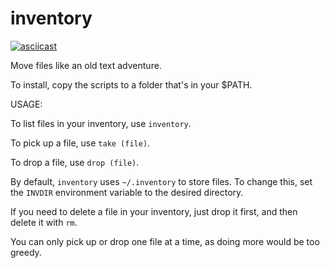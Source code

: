# inventory

[![asciicast](https://asciinema.org/a/wYW6IdGCYzl4O9Ybc9X7j1HXk.svg)](https://asciinema.org/a/wYW6IdGCYzl4O9Ybc9X7j1HXk)

Move files like an old text adventure.

To install, copy the scripts to a folder that's in your $PATH.

USAGE:

To list files in your inventory, use `inventory`.

To pick up a file, use `take (file)`.

To drop a file, use `drop (file)`.

By default, `inventory` uses `~/.inventory` to store files. To change this, set the `INVDIR` environment variable to the desired directory.

If you need to delete a file in your inventory, just drop it first, and then delete it with `rm`.

You can only pick up or drop one file at a time, as doing more would be too greedy.
